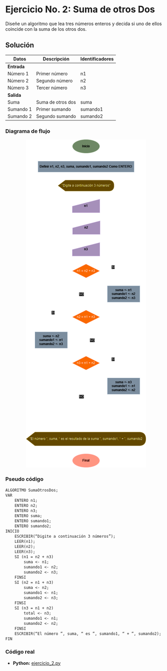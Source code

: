 # Ejercicio No. 2: Suma de otros Dos

Diseñe un algoritmo que lea tres números enteros y decida si uno de ellos coincide con la suma de los otros dos.

## Solución

| **Datos**   | **Descripción**   | **Identificadores** |
|-------------|-------------------|---------------------|
| **Entrada** |                   |                     |
| Número 1    | Primer número     | n1                  |
| Número 2    | Segundo número    | n2                  |
| Número 3    | Tercer número     | n3                  |
| **Salida**  |                   |                     |
| Suma        | Suma de otros dos | suma                |
| Sumando 1   | Primer sumando    | sumando1            |
| Sumando 2   | Segundo sumando   | sumando2            |

### Diagrama de flujo

<p align="center">
    <img src="./ejercicio_2_diagrama_flujo.png" alt="Diagrama de flujo ejercicio no.2" />
</p>

### Pseudo código

```
ALGORITMO SumaOtrosDos;
VAR
	ENTERO n1;
	ENTERO n2;
	ENTERO n3;
	ENTERO suma;
	ENTERO sumando1;
	ENTERO sumando2;
INICIO
	ESCRIBIR(“Digite a continuación 3 números”);
	LEER(n1);
	LEER(n2);
	LEER(n3);
	SI (n1 = n2 + n3)
		suma <- n1;
		sumando1 <- n2;
		sumando2 <- n3;
	FINSI
	SI (n2 = n1 + n3)
		suma <- n2;
		sumando1 <- n1;
		sumando2 <- n3;
	FINSI
	SI (n3 = n1 + n2)
		total <- n3;
		sumando1 <- n1;
		sumando2 <- n2;
	FINSI
	ESCRIBIR(“El número ”, suma, “ es ”, sumando1, “ + ”, sumando2);
FIN
```

### Código real

- **Python:** [ejercicio_2.py](./ejercicio_2.py)
